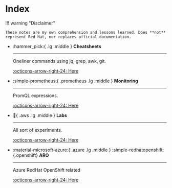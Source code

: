 # Index

!!! warning "Disclaimer"

    These notes are my own comprehension and lessons learned. Does **not** represent Red Hat, nor replaces official documentation.

<div class="grid cards" markdown>

-   :hammer_pick:{ .lg .middle } __Cheatsheets__

    ---

    Oneliner commands using jq, grep, awk, git.

    [:octicons-arrow-right-24: Here](category/cheatsheet/)

-   :simple-prometheus:{ .prometheus .lg .middle } __Monitoring__

    ---

    PromQL expressions.

    [:octicons-arrow-right-24: Here](category/monitoring/)

-   :test_tube:{ .aws .lg .middle } __Labs__

    ---

    All sort of experiments.

    [:octicons-arrow-right-24: Here](category/labs/)

-   :material-microsoft-azure:{ .azure .lg .middle } :simple-redhatopenshift:{.openshift} __ARO__

    ---

    Azure RedHat OpenShift related

    [:octicons-arrow-right-24: Here](category/aro/)

</div>